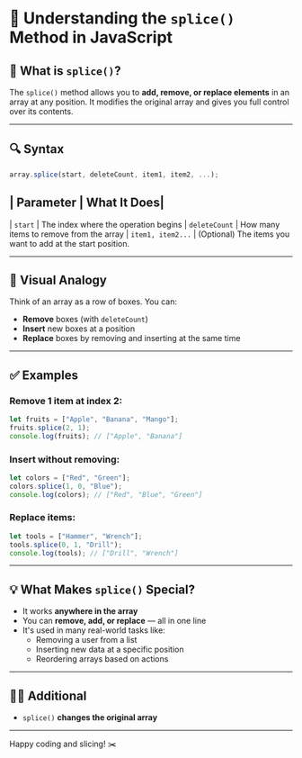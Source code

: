 # 🧠 Understanding the `splice()` Method in JavaScript

## 📌 What is `splice()`?

The `splice()` method allows you to **add, remove, or replace elements** in an array at any position. It modifies the original array and gives you full control over its contents.

---

## 🔍 Syntax

```js
array.splice(start, deleteCount, item1, item2, ...);
```

## | Parameter | What It Does|

| `start` | The index where the operation begins
| `deleteCount` | How many items to remove from the array
| `item1, item2...` | (Optional) The items you want to add at the start position.

---

## 🧠 Visual Analogy

Think of an array as a row of boxes. You can:

- **Remove** boxes (with `deleteCount`)
- **Insert** new boxes at a position
- **Replace** boxes by removing and inserting at the same time

---

## ✅ Examples

### Remove 1 item at index 2:

```js
let fruits = ["Apple", "Banana", "Mango"];
fruits.splice(2, 1);
console.log(fruits); // ["Apple", "Banana"]
```

### Insert without removing:

```js
let colors = ["Red", "Green"];
colors.splice(1, 0, "Blue");
console.log(colors); // ["Red", "Blue", "Green"]
```

### Replace items:

```js
let tools = ["Hammer", "Wrench"];
tools.splice(0, 1, "Drill");
console.log(tools); // ["Drill", "Wrench"]
```

---

## 💡 What Makes `splice()` Special?

- It works **anywhere in the array**
- You can **remove, add, or replace** — all in one line
- It's used in many real-world tasks like:
  - Removing a user from a list
  - Inserting new data at a specific position
  - Reordering arrays based on actions

---

## 🧑‍🏫 Additional

- `splice()` **changes the original array**

---

Happy coding and slicing! ✂️
